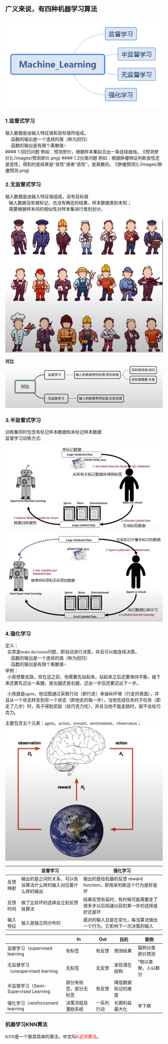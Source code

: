 ## 广义来说，有四种机器学习算法
![图 1](images/228e9e08baea8755be8976b643dced1888187585e9838d6c86acbb3caaf8327d.png)  

### 1.监督式学习
<font face='楷体'>
输入数据是由输入特征值和目标值所组成。<br>
&nbsp;&nbsp;&nbsp;&nbsp;·函数的输出是一个连续的值（称为回归）<br>
&nbsp;&nbsp;&nbsp;&nbsp;·函数的输出是有限个离散值<
<br>
</font>
#### 1.1回归问题
<font face='楷体'>例如：预测房价，根据样本集拟合出一条连续曲线。</font>
![预测房价](./images/预测房价.png)
#### 1.2分类问题
<font face='楷体'>例如：根据肿瘤特征判断良性还是恶性，得到的是结果是“良性”或者“恶性”，是离散的。</font>
![肿瘤预测](./images/肿瘤预测.png)

### 2.无监督式学习
<font face='楷体'>
输入数据是由输入特征值组成，没有目标值<br>
&nbsp;&nbsp;·输入数据没有被标记，也没有确定的结果。样本数据类别未知；<br>
&nbsp;&nbsp;·需要根据样本间的相似性对样本集进行类别划分。</font>

![图 1](./images/anli.png)  

<font face='楷体'>**对比**</font>
![对比](./images/对比.png)
### 3.半监督式学习
<font face='楷体'>
训练集同时包含有标记样本数据和未标记样本数据<br>
</font>
<font face='楷体'>监督学习训练方式:</font>

![jianduxuexi](./images/jianduxuexi.png)

![半监督学习](./images/半监督学习.png)
### 4.强化学习
<font face='楷体'>
定义：<br>&nbsp;&nbsp;实质是make decisions问题，即自动进行决策，并且可以做连续决策。<br>
&nbsp;&nbsp;&nbsp;&nbsp;·函数的输出是一个连续的值（称为回归）<br>
&nbsp;&nbsp;&nbsp;&nbsp;·函数的输出是有限个离散值<
<br>
举例：<br>
&nbsp;&nbsp;小孩想要走路，但在这之前，他需要先站起来，站起来之后还要保持平衡，接下来还要先迈出一条腿，是左腿还是右腿，迈出一步后还要迈出下一步。

&nbsp;&nbsp;小孩就是agent，他试图通过采取行动（即行走）来操纵环境（行走的表面），并且从一个状态转变到另一个状态（即他走的每一步），当他完成任务的子任务（即走了几步）时，孩子得到奖励（给巧克力吃），并且当他不能走路时，就不会给巧克力。

主要包含五个元素：agent，action，reward，environment，observation；
</font>
![qianghuaxuexi](./images/qianghuaxuexi.png)

|  | 监督学习 | 强化学习 |
| --- | --- | --- |
| 反馈映射 | 输出的是之间的关系，可以告诉算法什么样的输入对应着什么样的输出 | 输出的是给机器的反馈 reward function，即用来判断这个行为是好是坏 |
| 反馈时间 | 做了比较坏的选择会立刻反馈给算法 | 结果反馈有延时，有时候可能需要走了很多步以后知通以前的某一步的选择是好还是坏 |
| 输入特征 | 输入是独立同分布的 | 面对的输入总是在变化，每当算法做出一个行为，它影响下一次决策的输入 |


|  | In | Out | 目的 | 案例 |
| --- | --- | --- | --- | --- |
| 监督学习（supervised learning | 有标签 | 有反馈 | 预测结果 | 猫狗分类 房价预测 |
| 无监督学习（unsupervised learning | 无标签 | 无反馈| 发现潜在结构 | “物以类聚，人以群分 |
| 半监督学习（Semi-Supervised Learning | 部分有标签，部分无标签 | 有反馈| 降低数据标记的难度 |  |
| 强化学习（reinforcement learning | 决策流程及激励系统| 一系列行动 | 长期利益最大化 | 学下棋 |

### 机器学习KNN算法
<font face='楷体'>
KNN是一个极其简单的算法，中文叫<font color='red'>K近邻算法</font>。

</font>

